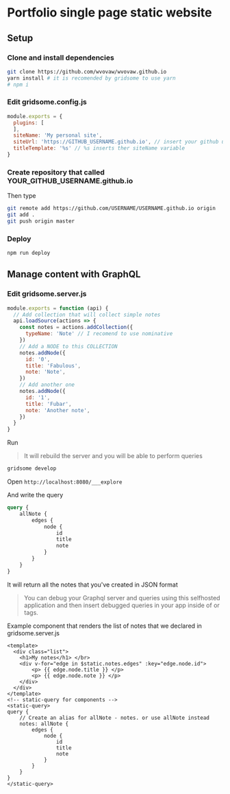 # Portfolio single page static website

## Setup

### Clone and install dependencies 

```sh
git clone https://github.com/wvovaw/wvovaw.github.io
yarn install # it is recomended by gridsome to use yarn
# npm i
```

### Edit gridsome.config.js 

```js
module.exports = {
  plugins: [
  ],
  siteName: 'My personal site',
  siteUrl: 'https://GITHUB_USERNAME.github.io', // insert your github username
  titleTemplate: '%s' // %s inserts ther siteName variable
}
```

### Create repository that called YOUR_GITHUB_USERNAME.github.io

Then type

```sh
git remote add https://github.com/USERNAME/USERNAME.github.io origin
git add .
git push origin master
```

### Deploy

```sh
npm run deploy
```
## Manage content with GraphQL

### Edit gridsome.server.js

```js
module.exports = function (api) {
  // Add collection that will collect simple notes
  api.loadSource(actions => {
    const notes = actions.addCollection({
      typeName: 'Note' // I recomend to use nominative
    })
    // Add a NODE to this COLLECTION
    notes.addNode({
      id: '0',
      title: 'Fabulous',
      note: 'Note',
    })
    // Add another one
    notes.addNode({
      id: '1',
      title: 'Fubar',
      note: 'Another note',
    })
  }
}
```
Run 

> It will rebuild the server and you will be able to perform queries

```sh
gridsome develop
```

Open `http://localhost:8080/___explore`

And write the query

```graphql
query {
    allNote {
        edges {
            node {
                id
                title
                note
            }
        }
    }
}
```

It will return all the notes that you've created in JSON format

> You can debug your Graphql server and queries using this selfhosted application and then insert debugged queries in your app inside of <page-query> or <static-query> tags.

Example component that renders the list of notes that we declared in gridsome.server.js

```vue
<template>
  <div class="list">
    <h1>My notes</h1> </br>
    <div v-for="edge in $static.notes.edges" :key="edge.node.id">
        <p> {{ edge.node.title }} </p>
        <p> {{ edge.node.note }} </p>
    </div>
  </div>
</template>
<!-- static-query for components -->
<static-query>
query {
    // Create an alias for allNote - notes. or use allNote instead
    notes: allNote {
        edges {
            node {
                id
                title
                note
            }
        }
    }
}
</static-query>
```

